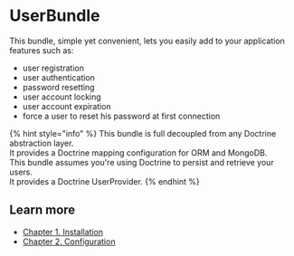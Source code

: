 # UserBundle

This bundle, simple yet convenient, lets you easily add to your application features such as:

* user registration
* user authentication
* password resetting
* user account locking
* user account expiration
* force a user to reset his password at first connection

{% hint style="info" %}
This bundle is full decoupled from any Doctrine abstraction layer.  
It provides a Doctrine mapping configuration for ORM and MongoDB.  
This bundle assumes you're using Doctrine to persist and retrieve your users.  
It provides a Doctrine UserProvider.
{% endhint %}

## Learn more

* [Chapter 1. Installation](installation.md)
* [Chapter 2. Configuration](configuration.md)

